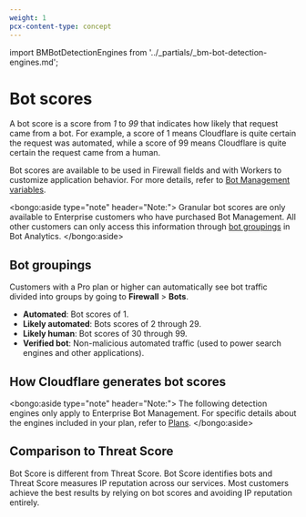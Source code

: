 ```yaml
---
weight: 1
pcx-content-type: concept
---
```


import BMBotDetectionEngines from '../_partials/_bm-bot-detection-engines.md';

# Bot scores

A bot score is a score from _1_ to _99_ that indicates how likely that request came from a bot. For example, a score of 1 means Cloudflare is quite certain the request was automated, while a score of 99 means Cloudflare is quite certain the request came from a human.

Bot scores are available to be used in Firewall fields and with Workers to customize application behavior. For more details, refer to [Bot Management variables](/reference/bot-management-variables).

<bongo:aside type="note" header="Note:">
Granular bot scores are only available to Enterprise customers who have purchased Bot Management. All other customers can only access this information through [bot groupings](#bot-groupings) in Bot Analytics.
</bongo:aside>

## Bot groupings

Customers with a Pro plan or higher can automatically see bot traffic divided into groups by going to **Firewall** > **Bots**.

- **Automated**: Bot scores of 1.
- **Likely automated**: Bots scores of 2 through 29.
- **Likely human**: Bot scores of 30 through 99.
- **Verified bot**: Non-malicious automated traffic (used to power search engines and other applications).

## How Cloudflare generates bot scores

<bongo:aside type="note" header="Note:">
The following detection engines only apply to Enterprise Bot Management. For specific details about the engines included in your plan, refer to [Plans](/plans).
</bongo:aside>

<BMBotDetectionEngines />

## Comparison to Threat Score

Bot Score is different from Threat Score. Bot Score identifies bots and Threat Score measures IP reputation across our services. Most customers achieve the best results by relying on bot scores and avoiding IP reputation entirely.
